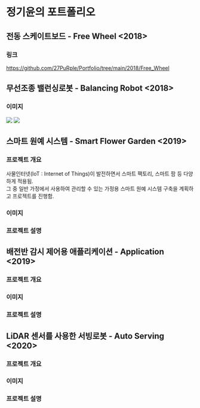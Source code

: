 # 정기윤의 포트폴리오
## 전동 스케이트보드 - Free Wheel <2018>
### 링크
https://github.com/27PuRple/Portfolio/tree/main/2018/Free_Wheel

## 무선조종 밸런싱로봇 - Balancing Robot <2018>
### 이미지
<img src="https://user-images.githubusercontent.com/44526808/103165859-3e0c8400-4860-11eb-9fe2-e3c6d915a725.png"></img>
<img src="https://user-images.githubusercontent.com/44526808/103165860-4238a180-4860-11eb-93b0-681cf14e400a.png"></img>

## 스마트 원예 시스템 - Smart Flower Garden <2019>
### 프로젝트 개요
사물인터넷(IoT : Internet of Things)이 발전하면서 스마트 팩토리, 스마트 팜 등 다양하게 적용됨.   
그 중 일반 가정에서 사용하여 관리할 수 있는 가정용 스마트 원예 시스템 구축을 계획하고 프로젝트를 진행함.

### 이미지

### 프로젝트 설명

## 배전반 감시 제어용 애플리케이션 - Application <2019>
### 프로젝트 개요

### 이미지

### 프로젝트 설명

## LiDAR 센서를 사용한 서빙로봇 - Auto Serving <2020>
### 프로젝트 개요

### 이미지

### 프로젝트 설명
